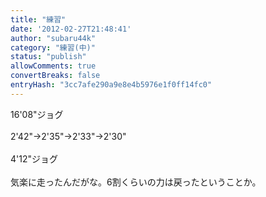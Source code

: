 ```yaml
---
title: "練習"
date: '2012-02-27T21:48:41'
author: "subaru44k"
category: "練習(中)"
status: "publish"
allowComments: true
convertBreaks: false
entryHash: "3cc7afe290a9e8e4b5976e1f0ff14fc0"
---
```

16'08"ジョグ<br>
<br>
2'42"→2'35"→2'33"→2'30"<br>
<br>
4'12"ジョグ<br>
<br>
気楽に走ったんだがな。6割くらいの力は戻ったということか。

